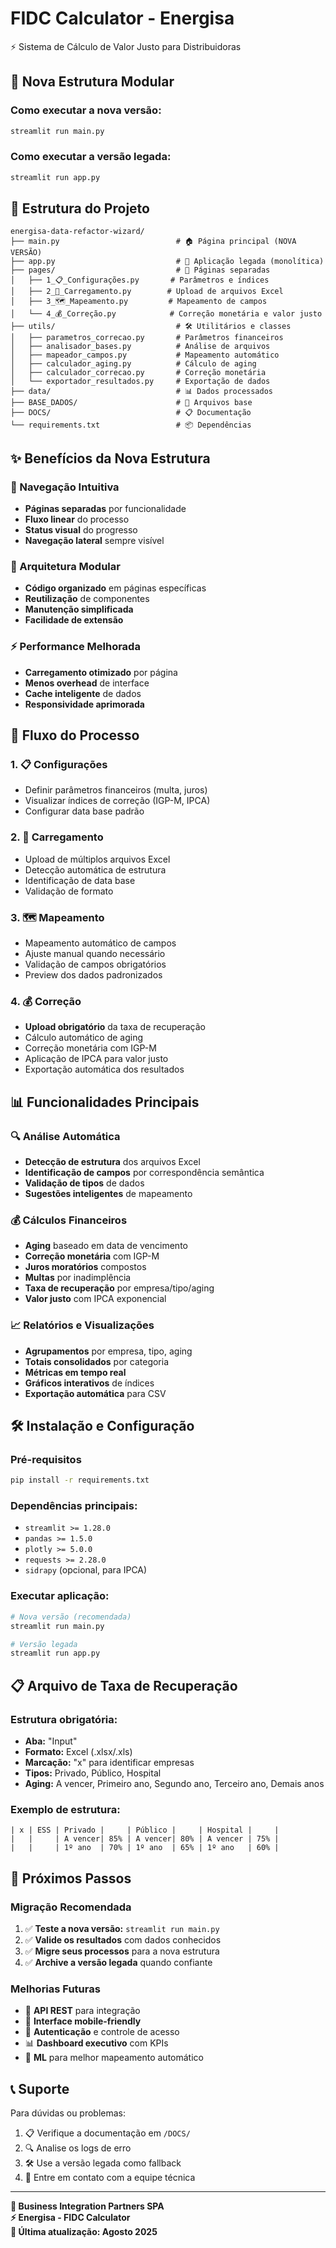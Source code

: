 # FIDC Calculator - Energisa 

⚡ Sistema de Cálculo de Valor Justo para Distribuidoras

## 🚀 Nova Estrutura Modular

### Como executar a nova versão:
```bash
streamlit run main.py
```

### Como executar a versão legada:
```bash
streamlit run app.py
```

## 📁 Estrutura do Projeto

```
energisa-data-refactor-wizard/
├── main.py                          # 🏠 Página principal (NOVA VERSÃO)
├── app.py                           # 📜 Aplicação legada (monolítica)
├── pages/                           # 📄 Páginas separadas
│   ├── 1_📋_Configurações.py       # Parâmetros e índices
│   ├── 2_📂_Carregamento.py        # Upload de arquivos Excel
│   ├── 3_🗺️_Mapeamento.py         # Mapeamento de campos
│   └── 4_💰_Correção.py            # Correção monetária e valor justo
├── utils/                           # 🛠️ Utilitários e classes
│   ├── parametros_correcao.py       # Parâmetros financeiros
│   ├── analisador_bases.py          # Análise de arquivos
│   ├── mapeador_campos.py           # Mapeamento automático
│   ├── calculador_aging.py          # Cálculo de aging
│   ├── calculador_correcao.py       # Correção monetária
│   └── exportador_resultados.py     # Exportação de dados
├── data/                            # 📊 Dados processados
├── BASE_DADOS/                      # 📂 Arquivos base
├── DOCS/                            # 📋 Documentação
└── requirements.txt                 # 📦 Dependências
```

## ✨ Benefícios da Nova Estrutura

### 🎯 Navegação Intuitiva
- **Páginas separadas** por funcionalidade
- **Fluxo linear** do processo
- **Status visual** do progresso
- **Navegação lateral** sempre visível

### 🔧 Arquitetura Modular
- **Código organizado** em páginas específicas
- **Reutilização** de componentes
- **Manutenção simplificada**
- **Facilidade de extensão**

### ⚡ Performance Melhorada
- **Carregamento otimizado** por página
- **Menos overhead** de interface
- **Cache inteligente** de dados
- **Responsividade aprimorada**

## 🧭 Fluxo do Processo

### 1. 📋 Configurações
- Definir parâmetros financeiros (multa, juros)
- Visualizar índices de correção (IGP-M, IPCA)
- Configurar data base padrão

### 2. 📂 Carregamento
- Upload de múltiplos arquivos Excel
- Detecção automática de estrutura
- Identificação de data base
- Validação de formato

### 3. 🗺️ Mapeamento
- Mapeamento automático de campos
- Ajuste manual quando necessário
- Validação de campos obrigatórios
- Preview dos dados padronizados

### 4. 💰 Correção
- **Upload obrigatório** da taxa de recuperação
- Cálculo automático de aging
- Correção monetária com IGP-M
- Aplicação de IPCA para valor justo
- Exportação automática dos resultados

## 📊 Funcionalidades Principais

### 🔍 Análise Automática
- **Detecção de estrutura** dos arquivos Excel
- **Identificação de campos** por correspondência semântica
- **Validação de tipos** de dados
- **Sugestões inteligentes** de mapeamento

### 💰 Cálculos Financeiros
- **Aging** baseado em data de vencimento
- **Correção monetária** com IGP-M
- **Juros moratórios** compostos
- **Multas** por inadimplência
- **Taxa de recuperação** por empresa/tipo/aging
- **Valor justo** com IPCA exponencial

### 📈 Relatórios e Visualizações
- **Agrupamentos** por empresa, tipo, aging
- **Totais consolidados** por categoria
- **Métricas em tempo real**
- **Gráficos interativos** de índices
- **Exportação automática** para CSV

## 🛠️ Instalação e Configuração

### Pré-requisitos
```bash
pip install -r requirements.txt
```

### Dependências principais:
- `streamlit >= 1.28.0`
- `pandas >= 1.5.0`
- `plotly >= 5.0.0`
- `requests >= 2.28.0`
- `sidrapy` (opcional, para IPCA)

### Executar aplicação:
```bash
# Nova versão (recomendada)
streamlit run main.py

# Versão legada
streamlit run app.py
```

## 📋 Arquivo de Taxa de Recuperação

### Estrutura obrigatória:
- **Aba:** "Input"
- **Formato:** Excel (.xlsx/.xls)
- **Marcação:** "x" para identificar empresas
- **Tipos:** Privado, Público, Hospital
- **Aging:** A vencer, Primeiro ano, Segundo ano, Terceiro ano, Demais anos

### Exemplo de estrutura:
```
| x | ESS | Privado |     | Público |     | Hospital |     |
|   |     | A vencer| 85% | A vencer| 80% | A vencer | 75% |
|   |     | 1º ano  | 70% | 1º ano  | 65% | 1º ano   | 60% |
```

## 🎯 Próximos Passos

### Migração Recomendada
1. ✅ **Teste a nova versão:** `streamlit run main.py`
2. ✅ **Valide os resultados** com dados conhecidos
3. ✅ **Migre seus processos** para a nova estrutura
4. ✅ **Archive a versão legada** quando confiante

### Melhorias Futuras
- 🔄 **API REST** para integração
- 📱 **Interface mobile-friendly**
- 🔐 **Autenticação** e controle de acesso
- 📊 **Dashboard executivo** com KPIs
- 🤖 **ML** para melhor mapeamento automático

## 📞 Suporte

Para dúvidas ou problemas:
1. 📋 Verifique a documentação em `/DOCS/`
2. 🔍 Analise os logs de erro
3. 🛠️ Use a versão legada como fallback
4. 📧 Entre em contato com a equipe técnica

---

**🏢 Business Integration Partners SPA**  
**⚡ Energisa - FIDC Calculator**  
**📅 Última atualização: Agosto 2025**
